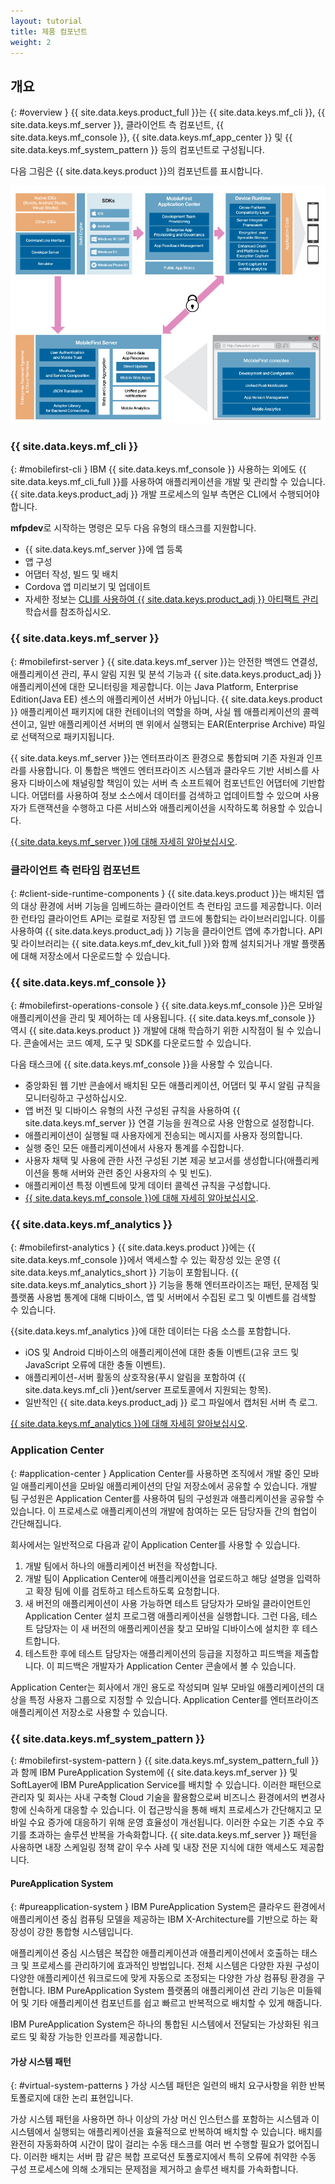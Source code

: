 ```yaml
---
layout: tutorial
title: 제품 컴포넌트
weight: 2
---
```

<!-- NLS_CHARSET=UTF-8 -->
## 개요
{: #overview }
{{ site.data.keys.product_full }}는 {{ site.data.keys.mf_cli }}, {{ site.data.keys.mf_server }}, 클라이언트 측 컴포넌트, {{ site.data.keys.mf_console }}, {{ site.data.keys.mf_app_center }} 및 {{ site.data.keys.mf_system_pattern }} 등의 컴포넌트로 구성됩니다.

다음 그림은 {{ site.data.keys.product }}의 컴포넌트를 표시합니다. 

![{{ site.data.keys.product }} 솔루션의 아키텍처](architecture.jpg)

### {{ site.data.keys.mf_cli }}
{: #mobilefirst-cli }
IBM {{ site.data.keys.mf_console }} 사용하는 외에도 {{ site.data.keys.mf_cli_full }}를 사용하여 애플리케이션을 개발 및 관리할 수 있습니다. {{ site.data.keys.product_adj }} 개발 프로세스의 일부 측면은 CLI에서 수행되어야 합니다.

**mfpdev**로 시작하는 명령은 모두 다음 유형의 태스크를 지원합니다.

* {{ site.data.keys.mf_server }}에 앱 등록
* 앱 구성
* 어댑터 작성, 빌드 및 배치
* Cordova 앱 미리보기 및 업데이트
* 자세한 정보는 [CLI를 사용하여 {{ site.data.keys.product_adj }} 아티팩트 관리](../../application-development/using-mobilefirst-cli-to-manage-mobilefirst-artifacts/) 학습서를 참조하십시오. 

### {{ site.data.keys.mf_server }}
{: #mobilefirst-server }
{{ site.data.keys.mf_server }}는 안전한 백엔드 연결성, 애플리케이션 관리, 푸시 알림 지원 및 분석 기능과 {{ site.data.keys.product_adj }} 애플리케이션에 대한 모니터링을 제공합니다. 이는 Java Platform, Enterprise Edition(Java EE) 센스의 애플리케이션 서버가 아닙니다. {{ site.data.keys.product }} 애플리케이션 패키지에 대한 컨테이너의 역할을 하며, 사실 웹 애플리케이션의 콜렉션이고, 일반 애플리케이션 서버의 맨 위에서 실행되는 EAR(Enterprise Archive) 파일로 선택적으로 패키지됩니다.

{{ site.data.keys.mf_server }}는 엔터프라이즈 환경으로 통합되며 기존 자원과 인프라를 사용합니다. 이 통합은 백엔드 엔터프라이즈 시스템과 클라우드 기반 서비스를 사용자 디바이스에 채널링할 책임이 있는 서버 측 소프트웨어 컴포넌트인 어댑터에 기반합니다. 어댑터를 사용하여 정보 소스에서 데이터를 검색하고 업데이트할 수 있으며 사용자가 트랜잭션을 수행하고 다른 서비스와 애플리케이션을 시작하도록 허용할 수 있습니다. 

[{{ site.data.keys.mf_server }}에 대해 자세히 알아보십시오](server).

### 클라이언트 측 런타임 컴포넌트
{: #client-side-runtime-components }
{{ site.data.keys.product }}는 배치된 앱의 대상 환경에 서버 기능을 임베드하는 클라이언트 측 런타임 코드를 제공합니다. 이러한 런타임 클라이언트 API는 로컬로 저장된 앱 코드에 통합되는 라이브러리입니다. 이를 사용하여 {{ site.data.keys.product_adj }} 기능을 클라이언트 앱에 추가합니다. API 및 라이브러리는 {{ site.data.keys.mf_dev_kit_full }}와 함께 설치되거나 개발 플랫폼에 대해 저장소에서 다운로드할 수 있습니다. 

### {{ site.data.keys.mf_console }}
{: #mobilefirst-operations-console }
{{ site.data.keys.mf_console }}은 모바일 애플리케이션을 관리 및 제어하는 데 사용됩니다. {{ site.data.keys.mf_console }} 역시 {{ site.data.keys.product }} 개발에 대해 학습하기 위한 시작점이 될 수 있습니다. 콘솔에서는 코드 예제, 도구 및 SDK를 다운로드할 수 있습니다.

다음 태스크에 {{ site.data.keys.mf_console }}을 사용할 수 있습니다.

* 중앙화된 웹 기반 콘솔에서 배치된 모든 애플리케이션, 어댑터 및 푸시 알림 규칙을 모니터링하고 구성하십시오.
* 앱 버전 및 디바이스 유형의 사전 구성된 규칙을 사용하여 {{ site.data.keys.mf_server }} 연결 기능을 원격으로 사용 안함으로 설정합니다. 
* 애플리케이션이 실행될 때 사용자에게 전송되는 메시지를 사용자 정의합니다.
* 실행 중인 모든 애플리케이션에서 사용자 통계를 수집합니다.
* 사용자 채택 및 사용에 관한 사전 구성된 기본 제공 보고서를 생성합니다(애플리케이션을 통해 서버와 관련 중인 사용자의 수 및 빈도). 
* 애플리케이션 특정 이벤트에 맞게 데이터 콜렉션 규칙을 구성합니다.
* [{{ site.data.keys.mf_console }}에 대해 자세히 알아보십시오](console).

### {{ site.data.keys.mf_analytics }}
{: #mobilefirst-analytics }
{{ site.data.keys.product }}에는 {{ site.data.keys.mf_console }}에서 액세스할 수 있는 확장성 있는 운영 {{ site.data.keys.mf_analytics_short }} 기능이 포함됩니다. {{ site.data.keys.mf_analytics_short }} 기능을 통해 엔터프라이즈는 패턴, 문제점 및 플랫폼 사용법 통계에 대해 디바이스, 앱 및 서버에서 수집된 로그 및 이벤트를 검색할 수 있습니다. 

{{site.data.keys.mf_analytics }}에 대한 데이터는 다음 소스를 포함합니다.

* iOS 및 Android 디바이스의 애플리케이션에 대한 충돌 이벤트(고유 코드 및 JavaScript 오류에 대한 충돌 이벤트).
* 애플리케이션-서버 활동의 상호작용(푸시 알림을 포함하여 {{ site.data.keys.mf_cli }}ent/server 프로토콜에서 지원되는 항목).
* 일반적인 {{ site.data.keys.product_adj }} 로그 파일에서 캡처된 서버 측 로그.

[{{ site.data.keys.mf_analytics }}에 대해 자세히 알아보십시오](../../analytics).

### Application Center
{: #application-center }
Application Center를 사용하면 조직에서 개발 중인 모바일 애플리케이션을 모바일 애플리케이션의 단일 저장소에서 공유할 수 있습니다. 개발 팀 구성원은 Application Center를 사용하여 팀의 구성원과 애플리케이션을 공유할 수 있습니다. 이 프로세스로 애플리케이션의 개발에 참여하는 모든 담당자들 간의 협업이 간단해집니다. 

회사에서는 일반적으로 다음과 같이 Application Center를 사용할 수 있습니다. 

1. 개발 팀에서 하나의 애플리케이션 버전을 작성합니다. 
2. 개발 팀이 Application Center에 애플리케이션을 업로드하고 해당 설명을 입력하고 확장 팀에 이를 검토하고 테스트하도록 요청합니다. 
3. 새 버전의 애플리케이션이 사용 가능하면 테스트 담당자가 모바일 클라이언트인 Application Center 설치 프로그램 애플리케이션을 실행합니다. 그런 다음, 테스트 담당자는 이 새 버전의 애플리케이션을 찾고 모바일 디바이스에 설치한 후 테스트합니다. 
4. 테스트한 후에 테스트 담당자는 애플리케이션의 등급을 지정하고 피드백을 제출합니다. 이 피드백은 개발자가 Application Center 콘솔에서 볼 수 있습니다. 

Application Center는 회사에서 개인 용도로 작성되며 일부 모바일 애플리케이션의 대상을 특정 사용자 그룹으로 지정할 수 있습니다. Application Center를 엔터프라이즈 애플리케이션 저장소로 사용할 수 있습니다. 

### {{ site.data.keys.mf_system_pattern }}
{: #mobilefirst-system-pattern }
{{ site.data.keys.mf_system_pattern_full }}과 함께 IBM PureApplication System에 {{ site.data.keys.mf_server }} 및 SoftLayer에 IBM PureApplication Service를 배치할 수 있습니다. 이러한 패턴으로 관리자 및 회사는 사내 구축형 Cloud 기술을 활용함으로써 비즈니스 환경에서의 변경사항에 신속하게 대응할 수 있습니다. 이 접근방식을 통해 배치 프로세스가 간단해지고 모바일 수요 증가에 대응하기 위해 운영 효율성이 개선됩니다. 이러한 수요는 기존 수요 주기를 초과하는 솔루션 반복을 가속화합니다. {{ site.data.keys.mf_server }} 패턴을 사용하면 내장 스케일링 정책 같이 우수 사례 및 내장 전문 지식에 대한 액세스도 제공합니다.

#### PureApplication System
{: #pureapplication-system }
IBM PureApplication System은 클라우드 환경에서 애플리케이션 중심 컴퓨팅 모델을 제공하는 IBM X-Architecture를 기반으로 하는 확장성이 강한 통합형 시스템입니다. 

애플리케이션 중심 시스템은 복잡한 애플리케이션과 애플리케이션에서 호출하는 태스크 및 프로세스를 관리하기에 효과적인 방법입니다. 전체 시스템은 다양한 자원 구성이 다양한 애플리케이션 워크로드에 맞게 자동으로 조정되는 다양한 가상 컴퓨팅 환경을 구현합니다. IBM PureApplication System 플랫폼의 애플리케이션 관리 기능은 미들웨어 및 기타 애플리케이션 컴포넌트를 쉽고 빠르고 반복적으로 배치할 수 있게 해줍니다.

IBM PureApplication System은 하나의 통합된 시스템에서 전달되는 가상화된 워크로드 및 확장 가능한 인프라를 제공합니다. 

#### 가상 시스템 패턴
{: #virtual-system-patterns }
가상 시스템 패턴은 일련의 배치 요구사항을 위한 반복 토폴로지에 대한 논리 표현입니다. 

가상 시스템 패턴을 사용하면 하나 이상의 가상 머신 인스턴스를 포함하는 시스템과 이 시스템에서 실행되는 애플리케이션을 효율적으로 반복하여 배치할 수 있습니다. 배치를 완전히 자동화하여 시간이 많이 걸리는 수동 태스크를 여러 번 수행할 필요가 없어집니다. 이러한 배치는 서버 팜 같은 복합 프로덕션 토폴로지에서 특히 오류에 취약한 수동 구성 프로세스에 의해 소개되는 문제점을 제거하고 솔루션 배치를 가속화합니다.
